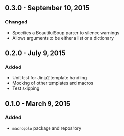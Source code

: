 ## 0.3.0 - September 10, 2015

### Changed
- Specifies a BeautifulSoup parser to silence warnings
- Allows arguments to be either a list or a dictionary

## 0.2.0 - July 9, 2015

### Added
- Unit test for Jinja2 template handling
- Mocking of other templates and macros
- Test skipping

## 0.1.0 - March 9, 2015

### Added
- `macropolo` package and repository

